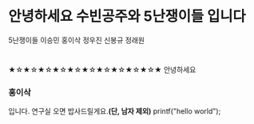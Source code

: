 # 안녕하세요 수빈공주와 5난쟁이들 입니다
  5난쟁이들
  이승민
  홍이삭
  정우진
  신봉규
  정래원
  #
★☆★☆★☆★☆★☆★☆★☆★☆★☆★☆★
안녕하세요 
### 홍이삭
입니다.
연구실 오면 밥사드릴게요.**(단, 남자 제외)**
printf("hello world");
